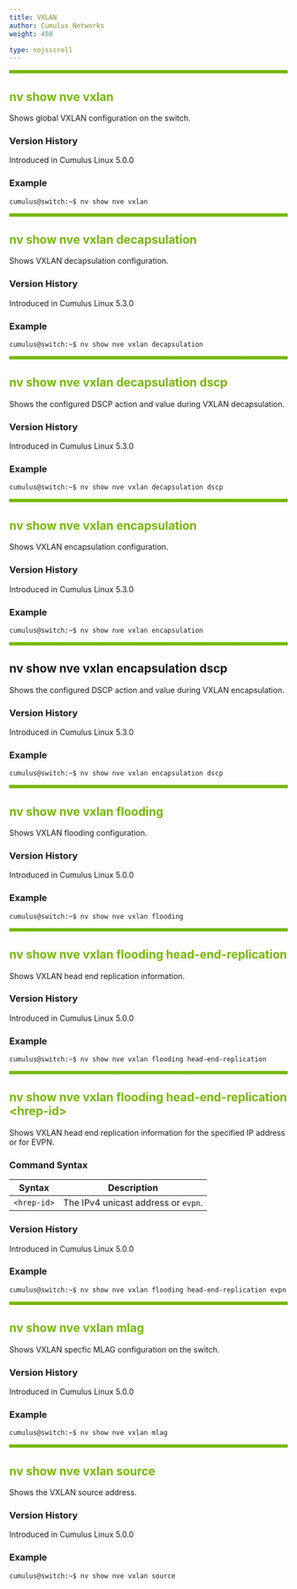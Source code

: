 ```yaml
---
title: VXLAN
author: Cumulus Networks
weight: 450

type: nojsscroll
---
```

<style>
h { color: RGB(118,185,0)}
</style>
<HR STYLE="BORDER: DASHED RGB(118,185,0) 0.5PX;BACKGROUND-COLOR: RGB(118,185,0);HEIGHT: 4.0PX;"/>

## <h>nv show nve vxlan</h>

Shows global VXLAN configuration on the switch.

### Version History

Introduced in Cumulus Linux 5.0.0

### Example

```
cumulus@switch:~$ nv show nve vxlan
```

<HR STYLE="BORDER: DASHED RGB(118,185,0) 0.5PX;BACKGROUND-COLOR: RGB(118,185,0);HEIGHT: 4.0PX;"/>

## <h>nv show nve vxlan decapsulation

Shows VXLAN decapsulation configuration.

### Version History

Introduced in Cumulus Linux 5.3.0

### Example

```
cumulus@switch:~$ nv show nve vxlan decapsulation
```

<HR STYLE="BORDER: DASHED RGB(118,185,0) 0.5PX;BACKGROUND-COLOR: RGB(118,185,0);HEIGHT: 4.0PX;"/>

## <h>nv show nve vxlan decapsulation dscp</h>

Shows the configured DSCP action and value during VXLAN decapsulation.

### Version History

Introduced in Cumulus Linux 5.3.0

### Example

```
cumulus@switch:~$ nv show nve vxlan decapsulation dscp
```

<HR STYLE="BORDER: DASHED RGB(118,185,0) 0.5PX;BACKGROUND-COLOR: RGB(118,185,0);HEIGHT: 4.0PX;"/>

## <h>nv show nve vxlan encapsulation

Shows VXLAN encapsulation configuration.

### Version History

Introduced in Cumulus Linux 5.3.0

### Example

```
cumulus@switch:~$ nv show nve vxlan encapsulation
```

<HR STYLE="BORDER: DASHED RGB(118,185,0) 0.5PX;BACKGROUND-COLOR: RGB(118,185,0);HEIGHT: 4.0PX;"/>

## nv show nve vxlan encapsulation dscp</h>

Shows the configured DSCP action and value during VXLAN encapsulation.

### Version History

Introduced in Cumulus Linux 5.3.0

### Example

```
cumulus@switch:~$ nv show nve vxlan encapsulation dscp
```

<HR STYLE="BORDER: DASHED RGB(118,185,0) 0.5PX;BACKGROUND-COLOR: RGB(118,185,0);HEIGHT: 4.0PX;"/>

## <h>nv show nve vxlan flooding</h>

Shows VXLAN flooding configuration.

### Version History

Introduced in Cumulus Linux 5.0.0

### Example

```
cumulus@switch:~$ nv show nve vxlan flooding
```

<HR STYLE="BORDER: DASHED RGB(118,185,0) 0.5PX;BACKGROUND-COLOR: RGB(118,185,0);HEIGHT: 4.0PX;"/>

## <h>nv show nve vxlan flooding head-end-replication</h>

Shows VXLAN head end replication information.

### Version History

Introduced in Cumulus Linux 5.0.0

### Example

```
cumulus@switch:~$ nv show nve vxlan flooding head-end-replication
```

<HR STYLE="BORDER: DASHED RGB(118,185,0) 0.5PX;BACKGROUND-COLOR: RGB(118,185,0);HEIGHT: 4.0PX;"/>

## <h>nv show nve vxlan flooding head-end-replication \<hrep-id\></h>

Shows VXLAN head end replication information for the specified IP address or for EVPN.

### Command Syntax

| Syntax |  Description   |
| --------- | -------------- |
| `<hrep-id>` | The IPv4 unicast address or `evpn`. |

### Version History

Introduced in Cumulus Linux 5.0.0

### Example

```
cumulus@switch:~$ nv show nve vxlan flooding head-end-replication evpn
```

<HR STYLE="BORDER: DASHED RGB(118,185,0) 0.5PX;BACKGROUND-COLOR: RGB(118,185,0);HEIGHT: 4.0PX;"/>

## <h>nv show nve vxlan mlag</h>

Shows VXLAN specfic MLAG configuration on the switch.

### Version History

Introduced in Cumulus Linux 5.0.0

### Example

```
cumulus@switch:~$ nv show nve vxlan mlag
```

<HR STYLE="BORDER: DASHED RGB(118,185,0) 0.5PX;BACKGROUND-COLOR: RGB(118,185,0);HEIGHT: 4.0PX;"/>

## <h>nv show nve vxlan source</h>

Shows the VXLAN source address.

### Version History

Introduced in Cumulus Linux 5.0.0

### Example

```
cumulus@switch:~$ nv show nve vxlan source
```
